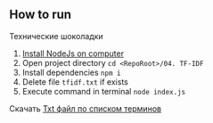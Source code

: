 ## How to run

Технические шоколадки

1. [Install NodeJs on computer](https://nodejs.org/en/)
1. Open project directory `cd <RepoRoot>/04. TF-IDF`
1. Install dependencies `npm i`
1. Delete file `tfidf.txt` if exists 
1. Execute command in terminal `node index.js`

Скачать [Txt файл по списком терминов](https://github.com/Timur00Kh/infopoisk/releases/tag/4)